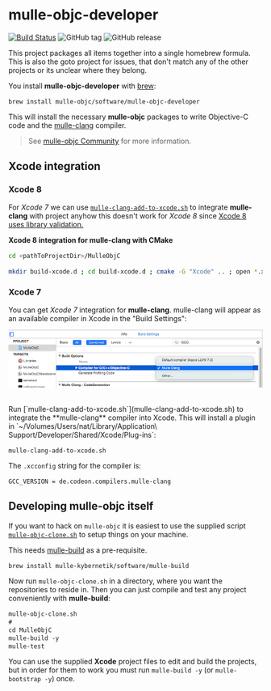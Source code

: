 # mulle-objc-developer

[![Build Status](https://travis-ci.org/mulle-objc/mulle-objc-developer.svg)](https://travis-ci.org/mulle-objc/mulle-objc-developer)
![GitHub tag](https://img.shields.io/github/tag/mulle-objc/mulle-objc-developer.svg)
![GitHub release](https://img.shields.io/github/release/mulle-objc/mulle-objc-developer.svg)


This project packages all items together into a single homebrew formula. This is also the goto project for issues, that don't match any of the other projects or its unclear where they belong.

You install **mulle-objc-developer** with [brew](//brew.sh):

```
brew install mulle-objc/software/mulle-objc-developer
```

This will install the necessary **mulle-objc** packages to write
Objective-C code and the [mulle-clang](//github.com/codeon-gmbh/mulle-clang)
compiler.

> See [mulle-objc Community](//mulle-objc.github.io) for more information.


## Xcode integration

### Xcode 8
 For *Xcode 7* we can use [`mulle-clang-add-to-xcode.sh`](mulle-clang-add-to-xcode.sh)  to integrate **mulle-clang** with project anyhow this doesn't work for *Xcode 8* since [Xcode 8 uses library validation.](https://github.com/alcatraz/Alcatraz/issues/475)

**Xcode 8 integration for mulle-clang with CMake**

 ```bash
cd <pathToProjectDir>/MulleObjC
```

```bash
mkdir build-xcode.d ; cd build-xcode.d ; cmake -G "Xcode" .. ; open *.xcodeproj
```

### Xcode 7

You can get *Xcode 7* integration for **mulle-clang**. mulle-clang will appear as
an available compiler in Xcode in the "Build Settings":

![Screeny](pix/xcode-integration.png)


<br>
Run [`mulle-clang-add-to-xcode.sh`](mulle-clang-add-to-xcode.sh) to integrate
the **mulle-clang** compiler into Xcode. This will install a plugin in
`~/Volumes/Users/nat/Library/Application\ Support/Developer/Shared/Xcode/Plug-ins`:

```
mulle-clang-add-to-xcode.sh
```

The `.xcconfig` string for the compiler is:

```
GCC_VERSION = de.codeon.compilers.mulle-clang
```


## Developing mulle-objc itself

If you want to hack on `mulle-objc` it is easiest to use the supplied
script [`mulle-objc-clone.sh`](mulle-objc-clone.sh) to setup things on
your machine.


This needs [mulle-build](//mulle-nat/mulle-build) as a pre-requisite.

```
brew install mulle-kybernetik/software/mulle-build
```

Now run `mulle-objc-clone.sh` in a directory, where you want the repositories to reside
in. Then you can just compile and test any project conveniently with **mulle-build**:

```
mulle-objc-clone.sh
#
cd MulleObjC
mulle-build -y
mulle-test
```

You can use the supplied **Xcode** project files to edit and build the projects, but in order for them
to work you must run `mulle-build -y` (or `mulle-bootstrap -y`) once.
